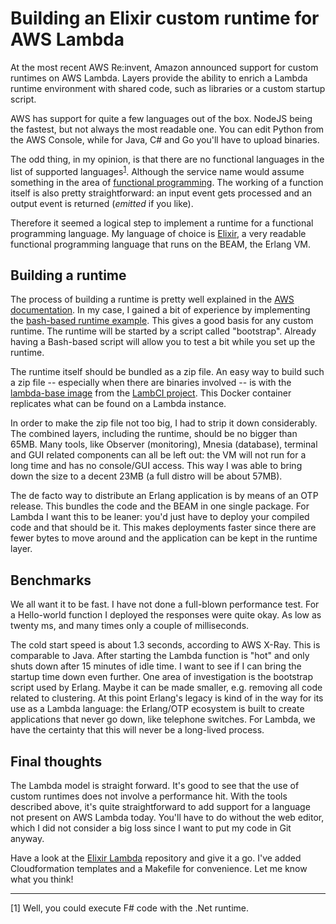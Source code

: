 # Building an Elixir custom runtime for AWS Lambda

At the most recent AWS Re:invent, Amazon announced support for custom runtimes on AWS Lambda. Layers provide the ability to enrich a Lambda runtime environment with shared code, such as libraries or a custom startup script.

AWS has support for quite a few languages out of the box. NodeJS being the fastest, but not always the most readable one. You can edit Python from the AWS Console, while for Java, C# and Go you'll have to upload binaries.

The odd thing, in my opinion, is that there are no functional languages in the list of supported languages<sup>[1](#footnote1)</sup>. Although the service name would assume something in the area of [functional programming](https://en.wikipedia.org/wiki/Functional_programming). The working of a function itself is also pretty straightforward: an input event gets processed and an output event is returned (_emitted_ if you like).

Therefore it seemed a logical step to implement a runtime for a functional programming language. My language of choice is [Elixir](https://elixir-lang.org/), a very readable functional programming language that runs on the BEAM, the Erlang VM.

## Building a runtime

The process of building a runtime is pretty well explained in the [AWS documentation](https://docs.aws.amazon.com/lambda/latest/dg/runtimes-custom.html). In my case, I gained a bit of experience by implementing the [bash-based runtime example](https://docs.aws.amazon.com/lambda/latest/dg/runtimes-walkthrough.html).
This gives a good basis for any custom runtime. The runtime will be started by a script called "bootstrap". Already having a Bash-based script will allow you to test a bit while you set up the runtime.

The runtime itself should be bundled as a zip file. An easy way to build such a zip file -- especially when there are binaries involved -- is with the [lambda-base image](https://hub.docker.com/r/lambci/lambda-base) from the [LambCI project](https://github.com/lambci). This Docker container replicates what can be found on a Lambda instance.

In order to make the zip file not too big, I had to strip it down considerably. The combined layers, including the runtime, should be no bigger than 65MB. Many tools, like Observer (monitoring), Mnesia (database), terminal and GUI related components can all be left out: the VM will not run for a long time and has no console/GUI access. This way I was able to bring down the size to a decent 23MB (a full distro will be about 57MB).

The de facto way to distribute an Erlang application is by means of an OTP release. This bundles the code and the BEAM in one single package. For Lambda I want this to be leaner: you'd just have to deploy your compiled code and that should be it. This makes deployments faster since there are fewer bytes to move around and the application can be kept in the runtime layer.

## Benchmarks

We all want it to be fast. I have not done a full-blown performance test. For a Hello-world function I deployed the responses were quite okay. As low as twenty ms, and many times only a couple of milliseconds.

The cold start speed is about 1.3 seconds, according to AWS X-Ray. This is comparable to Java. After starting the Lambda function is "hot" and only shuts down after 15 minutes of idle time. I want to see if I can bring the startup time down even further. One area of investigation is the bootstrap script used by Erlang. Maybe it can be made smaller, e.g. removing all code related to clustering. At this point Erlang's legacy is kind of in the way for its use as a Lambda language: the Erlang/OTP ecosystem is built to create applications that never go down, like telephone switches. For Lambda, we have the certainty that this will never be a long-lived process.

## Final thoughts

The Lambda model is straight forward. It's good to see that the use of custom runtimes does not involve a performance hit. With the tools described above, it's quite straightforward to add support for a language not present on AWS Lambda today. You'll have to do without the web editor, which I did not consider a big loss since I want to put my code in Git anyway.

Have a look at the [Elixir Lambda](https://github.com/amolenaar/elixir_lambda) repository and give it a go. I've added Cloudformation templates and a Makefile for convenience. Let me know what you think!

----

<a name="footnote1">[1]</a> Well, you could execute F# code with the .Net runtime.

